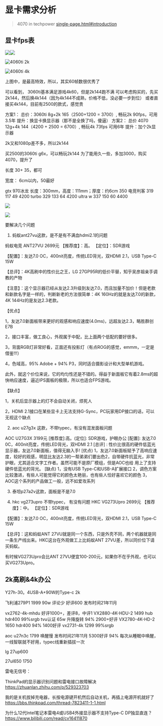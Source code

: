 # 显卡需求分析

>4070 in techpower [single-page.html#introduction](https://www.techpowerup.com/review/nvidia-geforce-rtx-4070-founders-edition/single-page.html#introduction)



## 显卡fps表
![](vx_images/452444930951156.png)![](vx_images/143302995899560.png)



![4060ti 2k](vx_images/399381599836319.png)

![4060ti 4k](vx_images/21323416278796.png)

上图中，是最高特效，所以，其实60帧数很优秀了

可以看到， 3060ti基本满足游戏4k60，但是2k144跑不满
可以考虑购买的，先买2k144，然后换4k144（因为4k144不成熟，价格不低，没必要一步到位）
或者直接买4k144，目前有2500的款式，感觉贵



方案1：
总价：3060ti 8g+2k 165（2500+1200 = 3700）, 畅玩2k 90fps，可用3.5年
提升：换显卡换显示器（那不是全换了吗，傻逼）
方案2：
总价   4070 12g+4k 144（4200 + 2500 = 6700）, 畅玩4k 73fps 可用6年
提升：加个2k显示器

2k又和1080p差不多，所以2k144

买2500的3060ti g6x，可以畅玩2k144
为了能用久一些，多加3000，购买4070，提升了 



长度 30+ 35，都可

宽度： 6cm以内，50最好



gtx 970冰龙 长度：300mm，高度：111mm；厚度：约6cm  350
电竞判客   319 117 49  4200
turbo     329 133 64  4200
ultra w   337 150 60  4400      


![](vx_images/19550911278872.png)


![](vx_images/267571311278872.png)


要解决几个问题

1. 蚂蚁ant27vu这款，是不是有不满血hdmi2.1的问题

蚂蚁电竞 ANT27VU 2699元
【推荐度】：高。 【定位】：SDR游戏

【配置】：友达7.0 OC，400nit亮度，传统LED背光，双HDMI 2.1，USB Type-C 15W

【总评】：4K高刷中的性价比之王，LG 27GP95R的低价平替，知乎吴彦祖亲手调教的产物

【注意】：这个显示器已经从友达2.3升级到友达7.0，而且加量不加价！但是老款和新款名字是一样的，判断新老的方法很简单：4K 160Hz的就是友达7.0的新款，4K 144Hz的是友达2.3老款。

【优点】

1，友达7.0新面板带来更好的观感和响应速度(4.0ms)，远超友达2.3，略胜群创E7B

2，接口丰富，做工良心，外观属于中配，比上面两个低配的要好很多。

3，背面RGB灯非常好看，正面还有投影灯（有点ROG的感觉，emmm，一定是借鉴!!!）

4，色域高，95% Adobe + 94% P3，同时适合摄影设计和大型单机游戏。

此外，就这个价位来说，它的均匀性还是不错的。得益于新面板它有着2.8ms的超快响应速度，逼近IPS面板的极限，所以也适合FPS游戏。

【缺点】

1，关机后显示器上的灯不会自动关闭，烦死人

2，HDMI 2.1接口在某些显卡上无法支持G-Sync，PC玩家用DP接口的话，可以无视这个缺点


2. aoc u27g3x 这款，不带typec，有没有混发面板问题

AOC U27G3X 3199元
[推荐度]:高。(定位]: SDR游戏，护眼办公
[配置]: 友达7.0 0C，400nit亮度，传统LED背光，双HDMI 2.1
[总评] : 性价比很高的硬件低蓝光显示器，友达7.0新面板，值得无脑入手!
[优点)
1，友达7.0新面板赋予了高响应速度，较好的观感，明显比友达2.3的一帮弟弟们要出色2，自带硬件抗蓝光，非常护眼，尤其适合文字工作者。虽然可能不是原厂模组，但是AOC也给
用上了支持硬件低蓝光的背光。
[缺点)
1，没有USB Type-C和USB-A扩展接口
2，调色方案比较激进，有些人可能觉得它的颜色太艳丽，也有些人恰好喜欢它的颜色
3，AOC这个系列的产品做工一般，远不如爱攻系列



3. 泰坦p27a2v这款，面板是不是7.0




4. hkc vg273upro 不带typec， 有没有问题
HKC VG273Upro 2699元
【推荐度】：中。 【定位】：SDR游戏

【配置】：友达7.0 OC，400nit亮度，传统LED背光，双HDMI 2.1，USB Type-C 15W

【总评】：这和蚂蚁ANT 27VU就是同一个东西，只是外壳不同，两个机器就是同一条生产线出来。HKC这台在外观做工上比蚂蚁ANT 27VU差，所以同价位下请买蚂蚁。

有时候VG273Upro会比ANT 27VU便宜100-200元，如果你不在乎外观，也可以买VG273Upro。




## 2k高刷&4k办公

Y27h-30。4USB-A+90W的Type-c      2k

飞利浦279P1 1999 90w 评论少 好评600 发布时间21年11月

vx2762-4k-mhdu 好评1000+，差评8，中评1
VX2880-4K-HDU-2 1499 hub hdr400 99%srgb tvu认证 65w  升降旋转 94%  2900+好评
VX2780-4K-HD-2 1650   hdr400      94% 1400好评
vx2731-4k 1299 99%srgb


aoc u27n3c 1799    唤醒慢 发布时间21年11月 5300好评 94%  每次从睡眠中唤醒，一线智联就不好用，typec线重新插拔一次

lg 27up600


27ul650 1750



雷电无信号：

ThinkPad的显示器识别问题和雷电接口故障解决
https://zhuanlan.zhihu.com/p/529323703


我的是关机拔掉充电器，长按电源键开机然后自动关机，再插上电源开机就好了
https://bbs.thinkpad.com/thread-7823411-1-1.html

为什么12代Intel笔记本雷电4或USB4外接显示器不支持Type-C DP独显直连？
https://www.bilibili.com/read/cv16411870